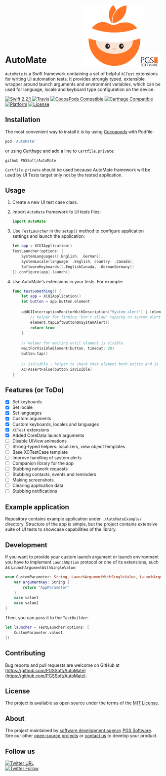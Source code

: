 <div style="margin-bottom: -80px; vertical-align: bottom">
    <div style="display: table; margin-left: auto">
        <img src="assets/logo.svg" alt="AutoMate, made by PGS Software" height="200" />
        <img src="assets/pgssoftware-logo.svg" height="50" style="margin-left: -25px; margin-bottom: -10px" />
    </div>
</div>

# AutoMate

`AutoMate` is a Swift framework containing a set of helpful `XCTest` extensions for writing UI automation tests. It provides strongly typed, extensible wrapper around launch arguments and environment variables, which can be used for language, locale and keyboard type configuration on the device.

[![Swift 2.2.1](https://img.shields.io/badge/Swift-2.2.1-orange.svg?style=flat)](https://swift.org/)
[![Travis](https://img.shields.io/travis/PGSSoft/AutoMate.svg)](https://travis-ci.org/PGSSoft/AutoMate/)
[![CocoaPods Compatible](https://img.shields.io/cocoapods/v/AutoMate.svg)](https://cocoapods.org/pods/AutoMate)
[![Carthage Compatible](https://img.shields.io/badge/Carthage-compatible-4BC51D.svg?style=flat)](https://github.com/Carthage/Carthage)
[![Platform](https://img.shields.io/cocoapods/p/AutoMate.svg)](http://cocoadocs.org/docsets/AutoMate)
[![License](https://img.shields.io/cocoapods/l/AutoMate.svg)](https://github.com/PGSSoft/AutoMate/blob/master/LICENSE)

<!-- ![Screenshot](assets/img.png) -->

## Installation

The most convenient way to install it is by using [Cocoapods](https://cocoapods.org/) with Podfile:

```ruby
pod 'AutoMate'
```

or using [Carthage](https://github.com/Carthage/Carthage) and add a line to `Cartfile.private`:

```
github PGSSoft/AutoMate
```

`Cartfile.private` should be used because AutoMate framework will be used by UI Tests target only not by the tested application.

## Usage

1. Create a new UI test case class.
2. Import `AutoMate` framework to UI tests files:

    ```swift
    import AutoMate
    ```

3. Use `TestLauncher` in the `setup()` method to configure application settings and launch the application:

    ```swift
    let app = XCUIApplication()
    TestLauncher(options: [
        SystemLanguages([.English, .German]),
        SystemLocale(language: .English, country: .Canada),
        SoftwareKeyboards([.EnglishCanada, .GermanGermany])
    ]).configure(app).launch()
    ```

4. Use AutoMate's extensions in your tests. For example:

    ```swift
    func testSomething() {
        let app = XCUIApplication()
        let button = app.button.element

        addUIInterruptionMonitorWithDescription("System alert") { (element) -> Bool in
            // helper for finding "Don't allow" tapping on system alert
            element.tapLeftButtonOnSystemAlert()
            return true
        }

        // helper for waiting until element is visible
        waitForVisibleElement(button, timeout: 20)
        button.tap()

        // isVisible - helper to check that element both exists and is hittable
        XCTAssertFalse(button.isVisible)
    }
    ```

## Features (or ToDo)

- [x] Set keyboards
- [x] Set locale
- [x] Set languages
- [x] Custom arguments
- [x] Custom keyboards, locales and languages
- [x] `XCTest` extensions
- [x] Added CoreData launch arguments
- [ ] Disable UIView animations
- [ ] Strong-typed helpers: localizers, view object templates
- [ ] Base XCTestCase template
- [ ] Improve handling of system alerts
- [ ] Companion library for the app
- [ ] Stubbing network requests
- [ ] Stubbing contacts, events and reminders
- [ ] Making screenshots
- [ ] Clearing application data
- [ ] Stubbing notifications

## Example application

Repository contains example application under `./AutoMateExample/` directory. Structure of the app is simple, but the project contains extensive suite of UI tests to showcase capabilities of the library.

## Development

If you want to provide your custom launch argument or launch environment you have to implement `LaunchOption` protocol or one of its extensions, such as `LaunchArgumentWithSingleValue`:

```swift
enum CustomParameter: String, LaunchArgumentWithSingleValue, LaunchArgumentValue {
    var argumentKey: String {
        return "AppParameter"
    }
    case value1
    case value2
}
```

Then, you can pass it to the `TestBuilder`:

```swift
let launcher = TestLauncher(options: [
    CustomParameter.value1
])
```

## Contributing

Bug reports and pull requests are welcome on GitHub at [https://github.com/PGSSoft/AutoMate](https://github.com/PGSSoft/AutoMate).

## License

The project is available as open source under the terms of the [MIT License](http://opensource.org/licenses/MIT).

## About
The project maintained by [software development agency](https://www.pgs-soft.com/) [PGS Software](https://www.pgs-soft.com/).
See our other [open-source projects](https://github.com/PGSSoft) or [contact us](https://www.pgs-soft.com/contact-us/) to develop your product.

## Follow us

[![Twitter URL](https://img.shields.io/twitter/url/http/shields.io.svg?style=social)](https://twitter.com/intent/tweet?text=https://github.com/PGSSoft/AutoMate)  
[![Twitter Follow](https://img.shields.io/twitter/follow/pgssoftware.svg?style=social&label=Follow)](https://twitter.com/pgssoftware)
